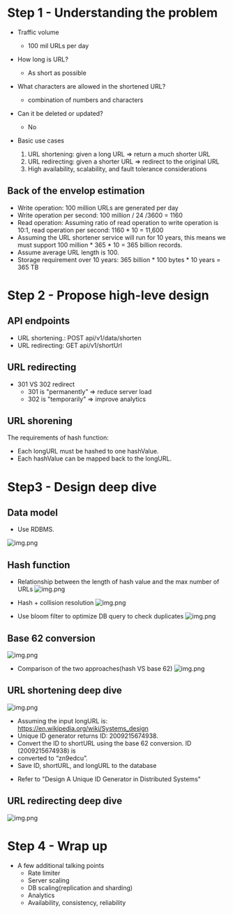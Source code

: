 # Step 1 - Understanding the problem

- Traffic volume
  - 100 mil URLs per day
- How long is URL?
  - As short as possible
- What characters are allowed in the shortened URL?
  - combination of numbers and characters
- Can it be deleted or updated?
  - No

- Basic use cases
  1. URL shortening: given a long URL => return a much shorter URL
  2. URL redirecting: given a shorter URL => redirect to the original URL
  3. High availability, scalability, and fault tolerance considerations

## Back of the envelop estimation
- Write operation: 100 million URLs are generated per day
- Write operation per second: 100 million / 24 /3600 = 1160
- Read operation: Assuming ratio of read operation to write operation is 10:1, read operation per second: 1160 * 10 = 11,600
- Assuming the URL shortener service will run for 10 years, this means we must support 100 million * 365 * 10 = 365 billion records.
- Assume average URL length is 100.
- Storage requirement over 10 years: 365 billion * 100 bytes * 10 years = 365 TB

# Step 2 - Propose high-leve design

## API endpoints
- URL shortening.: POST api/v1/data/shorten
- URL redirecting: GET api/v1/shortUrl

## URL redirecting
- 301 VS 302 redirect
  - 301 is "permanently” => reduce server load
  - 302 is "temporarily" => improve analytics

## URL shorening
The requirements of hash function:
- Each longURL must be hashed to one hashValue.
- Each hashValue can be mapped back to the longURL.

# Step3 - Design deep dive
## Data model
- Use RDBMS. 

![img.png](image_wsc/schema.png)

## Hash function

- Relationship between the length of hash value and the max number of URLs
![img.png](image_wsc/max_num_urls.png)

- Hash + collision resolution
![img.png](image_wsc/hash_funcs.png)

- Use bloom filter to optimize DB query to check duplicates
![img.png](image_wsc/hash_flow.png)

## Base 62 conversion
![img.png](image_wsc/base62.png)

- Comparison of the two approaches(hash VS base 62)
![img.png](image_wsc/compare.png)

## URL shortening deep dive

![img.png](image_wsc/detail_flow.png)

- Assuming the input longURL is: https://en.wikipedia.org/wiki/Systems_design
- Unique ID generator returns ID: 2009215674938.
- Convert the ID to shortURL using the base 62 conversion. ID (2009215674938) is
- converted to “zn9edcu”.
- Save ID, shortURL, and longURL to the database

* Refer to "Design A Unique ID Generator in Distributed Systems"

## URL redirecting deep dive

![img.png](image_wsc/redirect.png)

# Step 4 - Wrap up

- A few additional talking points
  - Rate limiter
  - Server scaling
  - DB scaling(replication and sharding)
  - Analytics
  - Availability, consistency, reliability
